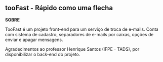 


## tooFast - Rápido como uma flecha

**SOBRE**

TooFast é um projeto front-end para um serviço de troca de e-mails.
Conta com sistema de cadastro, separadores de e-mails por caixas,
opções de enviar e apagar mensagens.


Agradecimentos ao professor Henrique Santos (IFPE - TADS),
por disponibilizar o back-end do projeto.
